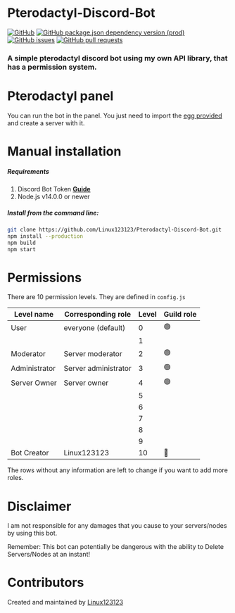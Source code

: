 # Pterodactyl-Discord-Bot

[![GitHub](https://img.shields.io/github/license/linux123123/Pterodactyl-Discord-Bot)](https://github.com/Linux123123/Pterodactyl-Discord-Bot/blob/main/LICENSE)
[![GitHub package.json dependency version (prod)](https://img.shields.io/github/package-json/dependency-version/linux123123/Pterodactyl-Discord-Bot/@linux123123/jspteroapi)](https://www.npmjs.com/package/@linux123123/jspteroapi)
[![GitHub issues](https://img.shields.io/github/issues/linux123123/Pterodactyl-Discord-Bot)](https://github.com/Linux123123/Pterodactyl-Discord-Bot/issues)
[![GitHub pull requests](https://img.shields.io/github/issues-pr/linux123123/Pterodactyl-Discord-Bot)](https://github.com/Linux123123/Pterodactyl-Discord-Bot/pulls)

<h3>A simple pterodactyl discord bot using my own API library, that has a permission system.</h3>

# Pterodactyl panel

You can run the bot in the panel. You just need to import the [egg provided](https://github.com/Linux123123/Pterodactyl-Discord-Bot/raw/master/egg-discord-pterodactyl-bot.json) and create a server with it.

# Manual installation

<h5>Requirements</h5>

1. Discord Bot Token **[Guide](https://discordjs.guide/preparations/setting-up-a-bot-application.html#creating-your-bot)**<br>
2. Node.js v14.0.0 or newer

<h5>Install from the command line:</h5>

```bash
git clone https://github.com/Linux123123/Pterodactyl-Discord-Bot.git
npm install --production
npm build
npm start
```

# Permissions

There are 10 permission levels. They are defined in `config.js`

| Level name    | Corresponding role   | Level | Guild role     |
| ------------- | -------------------- | ----- | -------------- |
| User          | everyone (default)   | 0     | :green_circle: |
|               |                      | 1     |                |
| Moderator     | Server moderator     | 2     | :green_circle: |
| Administrator | Server administrator | 3     | :green_circle: |
| Server Owner  | Server owner         | 4     | :green_circle: |
|               |                      | 5     |                |
|               |                      | 6     |                |
|               |                      | 7     |                |
|               |                      | 8     |                |
|               |                      | 9     |                |
| Bot Creator   | Linux123123          | 10    | :red_circle:   |

The rows without any information are left to change if you want to add more roles.

# Disclaimer

I am not responsible for any damages that you cause to your servers/nodes by using this bot.

Remember: This bot can potentially be dangerous with the ability to Delete Servers/Nodes at an instant!

# Contributors

Created and maintained by [Linux123123](https://github.com/linux123123)
